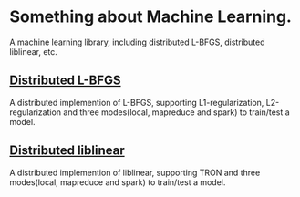 Something about Machine Learning.
==================================
  A machine learning library, including distributed L-BFGS, distributed liblinear, etc.

[Distributed L-BFGS](https://github.com/libsml/libsml/tree/master/libsml-lbfgs)
-----------------------------------
A distributed implemention of L-BFGS, supporting L1-regularization, L2-regularization and three modes(local, mapreduce and spark) to train/test a model.


[Distributed liblinear](https://github.com/libsml/libsml/tree/master/libsml-liblinear)
-----------------------------------
A distributed implemention of liblinear, supporting TRON and three modes(local, mapreduce and spark) to train/test a model.